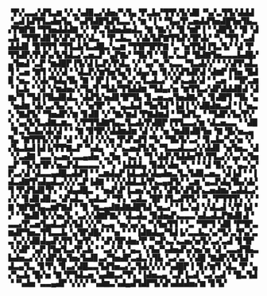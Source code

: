 ▝▛▞▃▃▞▟▜▃▆▝▞▃▚▟▉▃▞▟▅▞▚▜▄▝▛▃▙▞▜▜▚▜▞▟▊▝▚▞▃▜▜▞▟▟▟▝▃▟▐▟▜▜▃▟▅▜▄▝▚▟▜▟█▜▟▜▃▃▚▝▆▝▐▝▝▜▄▞▛▃▅▟▟▜▅▟█▜▅▜▙▃▞▛▇▛▇▝▜▜▅▟▟▟▇▝▞▝▛▃▜▟▅▟▅▟▃▝▇▝▇▞▞▝█▝▆▛▐▝▝▟█▜▞▝▉▝▟▃▙▝▜▜▛▟▉▜▞▟▚▞▛▞▟▃▝▝▛▃▙▃▝▞▟▞▙▛▇▜▜▟▚▜▛▟▞▝▚▝▜▜▝▃▟▟▟▟▊▝▉▜▜▜▝▜▜▃▙▜▃▟█▃▚▃▆▝▜▜▛▜▛▛▇▝▃▝▅▜▜▟▐▜▃▜▞▝▟▝▛▜▜▟▛▞▛▟▚▞▙▜▟▃▞▃▅▃▛▝▄▛▇▞▝▜▙▜▝▝▉▃▚▃▛▝█▟▇▜▅▃▃▃▙▟█▞▄▜▅▟▝▃▛▝▆▟█▛▐▜▞▟▐▃▛▞▛▟▃▝▞▝▄▞▚▞▚▃▃▝▜▃▟▞▞▝▝▞▟▜▚▟▃▜▝▃▅▝▇▜▝▞▞▟▝▝▟▃▛▞▆▜▅▜▄▜▝▟▄▞▅▝▊▞▞▟▜▟▛▟▝▟▆▛▐▜▅▝█▟▉▝▅▃▝▞▟▞▜▟▄▜▙▝▇▝▐▛▐▝▚▞▚▞▃▜▃▟▃▞▝▟▚▃▟▞▟▝▝▃▅▝▝▜▛▃▆▝▐▃▙▝▝▟▝▞▆▟▅▞▞▜▄▜▝▜▟▞▜▜▟▟▆▝▜▟▄▞▅▝▆▜▜▃▞▟▛▟▟▟▉▟▝▟▆▞▜▝▜▟▐▜▙▟▉▟▃▝▟▟▜▞▅▟▊▜▛▜▙▝▊▃▅▃▄▜▅▟▇▞▚▝▊▟█▜▝▜▙▝▄▝▅▟▆▝▟▞▃▞▙▞▃▝▞▝▅▜▛▝▃▝▄▃▙▟▝▜▅▜▟▝▐▟▐▝▞▟█▟▆▃▟▝▐▝▅▃▚▝▇▟▜▞▝▜▅▟▛▞▆▝▊▟▉▝▞▝▇▞▆▟▝▛▇▟▆▟▝▝▜▟▜▃▝▝▜▟▛▞▙▞▛▞▚▝▄▞▙▜▃▟▇▃▆▃▝▞▛▜▜▟▇▜▄▃▜▃▟▞▛▟█▛▐▜▜▃▃▞▆▝▟▃▅▃▃▝▝▟▉▝▊▃▜▃▙▞▟▞▟▝▝▝▇▝▉▜▛▞▟▟▆▟▆▝▟▝▞▝▅▝▆▟▉▟▉▜▅▝▇▝█▞▅▃▄▜▄▝▇▜▜▜▞▞▛▝▟▝▝▟▐▝▞▞▅▝▛▟▚▟▜▝▜▞▝▜▙▜▞▃▞▝▊▃▙▞▚▞▅▝▞▞▙▃▙▟▐▟▐▞▛▛▇▃▛▝▚▟▄▝▝▞▚▃▅▟▜▞▙▝▜▃▃▟▃▃▞▞▟▟▊▝▅▜▅▃▝▟▝▞▃▟▇▝▃▃▚▃▅▞▃▃▄▟▅▝▃▜▅▝▚▃▚▝▜▝▟▟▚▜▟▟▅▜▚▜▜▃▞▞▄▞▄▜▅▃▛▝▜▞▅▜▛▞▅▃▛▟▃▃▃▃▚▝▚▝▐▟▟▟▄▝▉▟▞▟▅▝▚▝▝▝▟▝▉▞▃▝▄▃▚▞▛▃▞▟▝▟▃▃▄▟█▃▟▟▜▝▝▃▆▟▄▛▐▟▃▟▞▟▄▟▅▃▜▃▜▟▉▃▅▃▝▟▐▟▝▝▐▟▃▟▇▜▚▟▄▟▃▞▞▞▃▛▐▟▇▝▝▞▞▟▟▃▙▜▚▃▄▟▜▞▝▃▆▝▄▃▛▟▄▜▙▞▟▞▜▝▛▟▜▟▊▜▚▝▝▟▄▟█▃▝▝▅▟▚▛▐▃▅▞▄▜▚▝▟▜▞▟▜▟▚▃▅▟▆▞▃▟▟▃▞▞▞▝▊▟▊▟▉▃▝▟▚▟▃▝▄▟▃▞▝▜▚▝▃▟▃▝█▛▐▜▃▟▜▜▞▝▚▝▛▜▜▜▚▝▞▝▇▝▇▛▇▜▄▃▆▛▇▟▝▝▉▝▆▃▄▟▇▟▇▟█▜▟▝▅▃▞▝▐▃▚▟▝▞▟▃▟▝▞▛▐▟▝▞▝▝▆▟▊▜▞▞▅▞▙▝▃▞▞▟▇▛▇▞▝▟▃▟▄▝▉▟▅▟▚▃▃▃▚▟▃▟▃▛▇▟▊▟▝▃▃▞▛▃▅▜▄▟▃▟▚▜▟▝▞▞▚▃▄▝▅▞▄▞▄▝▚▜▅▜▜▝▝▃▝▜▛▜▝▟▉▝▛▜▛▃▆▟▛▜▅▃▜▜▃▃▙▝▄▜▛▟█▞▝▝▅▝▝▝▐▟▇▟▄▞▜▟▐▞▃▃▙▃▚▞▜▞▃▜▚▞▃▃▚▞▞▟▉▟▄▟▚▜▜▝▅▜▚▝▝▟▚▜▛▟▅▞▛▝▚▟▚▃▚▃▅▞▅▜▞▃▞▃▟▝▊▜▛▝▞▟▛▝▄▛▐▜▅▜▃▞▛▃▙▝▝▃▞▞▚▝▄▃▝▞▙▞▚▟▅▟▚▞▅▞▅▝▟▝▃▃▟▜▙▃▙▟▅▃▞▞▞▟▛▟▄▜▅▞▙▟▊▃▞▜▅▟▛▃▟▃▚▜▙▝▃▞▃▝▞▟█▝▇▟▛▞▙▜▟▝▟▃▄▜▃▝▊▜▚▝▊▃▞▟█▃▃▜▟▜▅▃▞▃▜▟▞▞▞▞▚▟█▛▐▝▊▞▆▜▝▟▃▝▛▝▄▞▚▃▙▝█▞▅▝▇▝▛▜▟▃▅▝▄▟▇▃▞▜▚▝▐▟▅▃▄▝▃▛▐▃▟▝▃▞▃▟▝▝█▃▜▟▝▝▚▟▅▝▃▃▄▟▛▝▞▞▞▝▚▟▆▃▚▟▄▟▜▟▛▜▞▟▚▟▟▟▅▞▆▝▊▜▞
